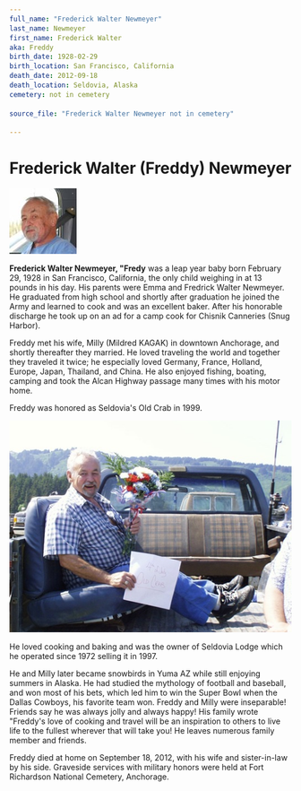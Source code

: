 ```yaml
---
full_name: "Frederick Walter Newmeyer"
last_name: Newmeyer
first_name: Frederick Walter
aka: Freddy
birth_date: 1928-02-29
birth_location: San Francisco, California
death_date: 2012-09-18
death_location: Seldovia, Alaska
cemetery: not in cemetery

source_file: "Frederick Walter Newmeyer not in cemetery"

---
```

# Frederick Walter (Freddy) Newmeyer

![](../assets/images/Frederick%20Walter%20Newmeyer%20not%20in%20cemetery/media/image1.jpeg) 
  
**Frederick Walter Newmeyer, "Fredy** was a leap year baby born February 29, 1928 in San Francisco,
California, the only child weighing in at 13 pounds in his day. His
parents were Emma and Fredrick Walter Newmeyer. He graduated from high
school and shortly after graduation he joined the Army and learned to
cook and was an excellent baker. After his honorable discharge he took
up on an ad for a camp cook for Chisnik Canneries (Snug Harbor).

Freddy met his wife, Milly (Mildred KAGAK) in downtown Anchorage, and shortly thereafter they
married. He loved traveling the world and together they traveled it
twice; he especially loved Germany, France, Holland, Europe, Japan,
Thailand, and China. He also enjoyed fishing, boating, camping and took
the Alcan Highway passage many times with his motor home. 

Freddy was honored as Seldovia's Old Crab in 1999.

![](../assets/images/Fred%20Newmeyer%20Old%20Crab.jpeg)

He loved cooking and baking and was the owner of Seldovia Lodge which he operated since 1972 selling it in 1997. 

He and Milly later became snowbirds in Yuma AZ while still enjoying summers in Alaska. He
had studied the mythology of football and baseball, and won most of his
bets, which led him to win the Super Bowl when the Dallas Cowboys, his
favorite team won. Freddy and Milly were inseparable\! Friends say he
was always jolly and always happy\! His family wrote "Freddy's love of
cooking and travel will be an inspiration to others to live life to the
fullest wherever that will take you\! He leaves numerous family member
and friends. 

Freddy died at home on September 18, 2012, with his wife and sister-in-law by his side. Graveside services with military honors were held at Fort Richardson National Cemetery, Anchorage.




